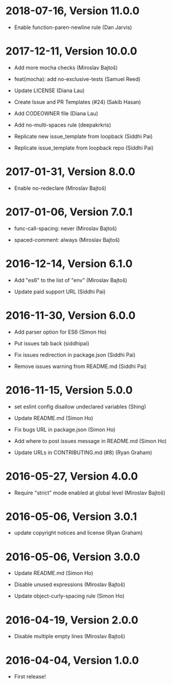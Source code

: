 2018-07-16, Version 11.0.0
==========================

 * Enable function-paren-newline rule (Dan Jarvis)


2017-12-11, Version 10.0.0
==========================

 * Add more mocha checks (Miroslav Bajtoš)

 * feat(mocha): add no-exclusive-tests (Samuel Reed)

 * Update LICENSE (Diana Lau)

 * Create Issue and PR Templates (#24) (Sakib Hasan)

 * Add CODEOWNER file (Diana Lau)

 * Add no-multi-spaces rule (deepakrkris)

 * Replicate new issue_template from loopback (Siddhi Pai)

 * Replicate issue_template from loopback repo (Siddhi Pai)


2017-01-31, Version 8.0.0
=========================

 * Enable no-redeclare (Miroslav Bajtoš)


2017-01-06, Version 7.0.1
=========================

 * func-call-spacing: never (Miroslav Bajtoš)

 * spaced-comment: always (Miroslav Bajtoš)


2016-12-14, Version 6.1.0
=========================

 * Add "es6" to the list of "env" (Miroslav Bajtoš)

 * Update paid support URL (Siddhi Pai)


2016-11-30, Version 6.0.0
=========================

 * Add parser option for ES6 (Simon Ho)

 * Put issues tab back (siddhipai)

 * Fix issues redirection in package.json (Siddhi Pai)

 * Remove issues warning from README.md (Siddhi Pai)


2016-11-15, Version 5.0.0
=========================

 * set eslint config disallow undeclared variables (Shing)

 * Update README.md (Simon Ho)

 * Fix bugs URL in package.json (Simon Ho)

 * Add where to post issues message in README.md (Simon Ho)

 * Update URLs in CONTRIBUTING.md (#8) (Ryan Graham)


2016-05-27, Version 4.0.0
=========================

 * Require "strict" mode enabled at global level (Miroslav Bajtoš)


2016-05-06, Version 3.0.1
=========================

 * update copyright notices and license (Ryan Graham)


2016-05-06, Version 3.0.0
=========================

 * Update README.md (Simon Ho)

 * Disable unused expressions (Miroslav Bajtoš)

 * Update object-curly-spacing rule (Simon Ho)


2016-04-19, Version 2.0.0
=========================

 * Disable multiple empty lines (Miroslav Bajtoš)


2016-04-04, Version 1.0.0
=========================

 * First release!
